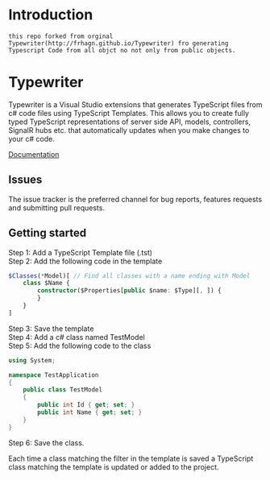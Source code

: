 # Introduction
    this repo forked from orginal Typewriter(http://frhagn.github.io/Typewriter) fro generating Typescript Code from all objct no not only from public objects.
# Typewriter
Typewriter is a Visual Studio extensions that generates TypeScript files from c# code files using TypeScript Templates.
This allows you to create fully typed TypeScript representations of server side API, models, controllers, SignalR hubs etc. that automatically updates when you make changes to your c# code.

[Documentation](http://frhagn.github.io/Typewriter)  

## Issues
The issue tracker is the preferred channel for bug reports, features requests and submitting pull requests.   

## Getting started
Step 1: Add a TypeScript Template file (.tst)  
Step 2: Add the following code in the template  
```typescript
$Classes(*Model)[ // Find all classes with a name ending with Model
    class $Name {
        constructor($Properties[public $name: $Type][, ]) {
        }
    }
]
```
Step 3: Save the template  
Step 4: Add a c# class named TestModel  
Step 5: Add the following code to the class  
```c#
using System;

namespace TestApplication
{
    public class TestModel
    {
        public int Id { get; set; }
        public int Name { get; set; }
    }
}
```
Step 6: Save the class.  

Each time a class matching the filter in the template is saved a TypeScript class matching the template is updated or added to the project.

